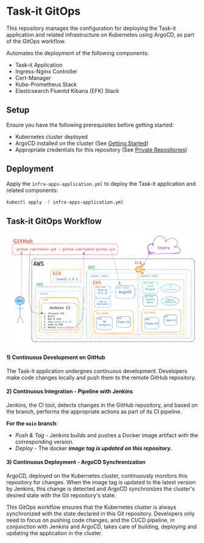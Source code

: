 # Task-it GitOps

This repository manages the configuration for deploying the Task-it application and related infrastructure on Kubernetes using ArgoCD, as part of the GitOps workflow.

Automates the deployment of the following components:

- Task-it Application
- Ingress-Nginx Controller
- Cert-Manager
- Kube-Prometheus Stack
- Elasticsearch Fluentd Kibana (EFK) Stack

## Setup

Ensure you have the following prerequisites before getting started:

- Kubernetes cluster deployed
- ArgoCD installed on the cluster (See [Getting Started](https://argoproj.github.io/argo-cd/getting_started/))
- Appropriate credentials for this repository (See [Private Repositories](https://argo-cd.readthedocs.io/en/stable/user-guide/private-repositories/))

## Deployment

Apply the `infra-apps-application.yml` to deploy the Task-it application and related components:

```bash
kubectl apply -f infra-apps-application.yml
```

## Task-it GitOps Workflow

![workflow-diagram.png](./docs/workflow-diagram.png)

#### 1) **Continuous Development on GitHub**

The Task-it application undergoes continuous development. Developers make code changes locally and push them to the remote GitHub repository.

#### 2) **Continuous Integration - Pipeline with Jenkins**

Jenkins, the CI tool, detects changes in the GitHub repository, and based on the branch, performs the appropriate actions as part of its CI pipeline.

**For the `main` branch**:

- _Push & Tag_ - Jenkins builds and pushes a Docker image artifact with the corresponding version.
- _Deploy_ - The docker **_image tag is updated on this repository._**

#### 3) **Continuous Deployment - ArgoCD Synchronization**

ArgoCD, deployed on the Kubernetes cluster, continuously monitors this repository for changes. When the image tag is updated to the latest version by Jenkins, this change is detected and ArgoCD synchronizes the cluster's desired state with the Git repository's state.

This GitOps workflow ensures that the Kubernetes cluster is always synchronized with the state declared in this Git repository. Developers only need to focus on pushing code changes, and the CI/CD pipeline, in conjunction with Jenkins and ArgoCD, takes care of building, deploying and updating the application in the cluster.
